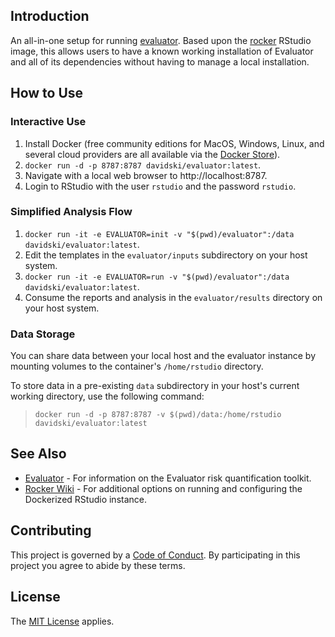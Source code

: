 ## Introduction

An all-in-one setup for running [evaluator](https://github.com/davidski/evaluator). Based upon
the [rocker](https://hub.docker.com/r/rocker/rstudio/) RStudio image, this allows users to have a known 
working installation of Evaluator and all of its dependencies without having to manage a local installation.

##  How to Use

### Interactive Use

1. Install Docker (free community editions for MacOS, Windows, Linux, and several cloud providers are 
all available via the [Docker Store](https://store.docker.com/search?type=edition&offering=community)).
2. `docker run -d -p 8787:8787 davidski/evaluator:latest`.
3. Navigate with a local web browser to http://localhost:8787.
4. Login to RStudio with the user `rstudio` and the password `rstudio`.

### Simplified Analysis Flow

1. `docker run -it -e EVALUATOR=init -v "$(pwd)/evaluator":/data davidski/evaluator:latest`.
2. Edit the templates in the `evaluator/inputs` subdirectory on your host system.
3. `docker run -it -e EVALUATOR=run -v "$(pwd)/evaluator":/data davidski/evaluator:latest`.
4. Consume the reports and analysis in the `evaluator/results` directory on your host system.

### Data Storage

You can share data between your local host and the evaluator instance by mounting volumes to the 
container's `/home/rstudio` directory.

To store data in a pre-existing `data` subdirectory in your host's current working directory, use the 
following command:

> `docker run -d -p 8787:8787 -v $(pwd)/data:/home/rstudio davidski/evaluator:latest`

## See Also

* [Evaluator](https://evaluator.severski.net) - For information on the Evaluator risk 
quantification toolkit.
* [Rocker Wiki](https://github.com/rocker-org/rocker/wiki/Using-the-RStudio-image) - For additional 
options on running and configuring the Dockerized RStudio instance.

## Contributing

This project is governed by a [Code of Conduct](./CODE_OF_CONDUCT.md). By 
participating in this project you agree to abide by these terms.

## License

The [MIT License](LICENSE) applies.
